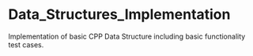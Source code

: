 # Data_Structures_Implementation
Implementation of basic CPP Data Structure including basic functionality test cases.

